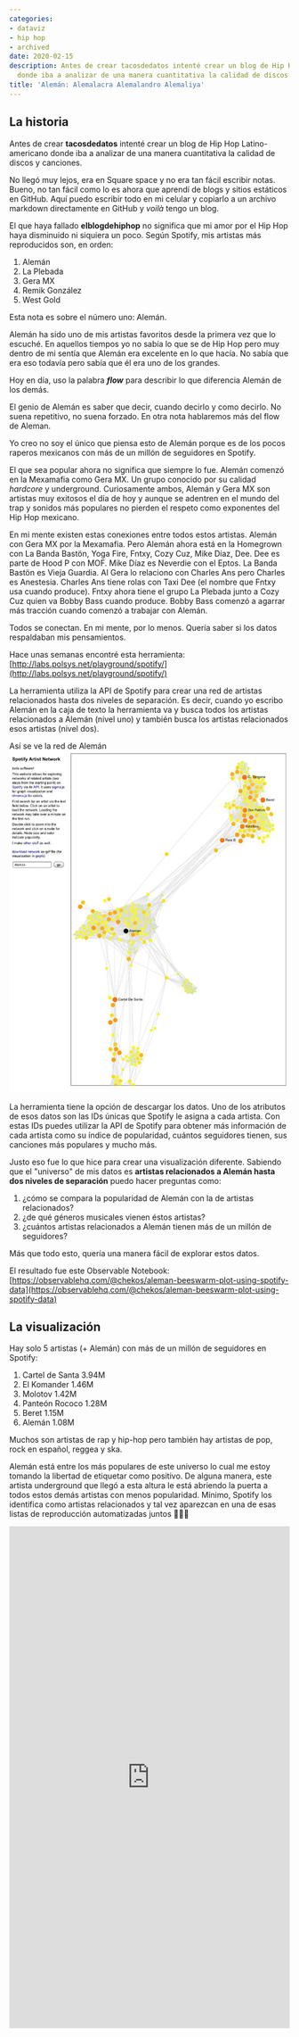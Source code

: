 ```yaml
---
categories:
- dataviz
- hip hop
- archived
date: 2020-02-15
description: Antes de crear tacosdedatos intenté crear un blog de Hip Hop Latino-americano
  donde iba a analizar de una manera cuantitativa la calidad de discos y canciones.
title: 'Alemán: Alemalacra Alemalandro Alemaliya'
---
```


## La historia

Antes de crear **tacosdedatos** intenté crear un blog de Hip Hop Latino-americano donde iba a analizar de una manera cuantitativa la calidad de discos y canciones.

No llegó muy lejos, era en Square space y no era tan fácil escribir notas. Bueno, no tan fácil como lo es ahora que aprendí de blogs y sitios estáticos en GitHub. Aquí puedo escribir todo en mi celular y copiarlo a un archivo markdown directamente en GitHub y _voilà_ tengo un blog.

El que haya fallado **elblogdehiphop** no significa que mi amor por el Hip Hop haya disminuido ni siquiera un poco. Según Spotify, mis artistas más reproducidos son, en orden:

1. Alemán
2. La Plebada
3. Gera MX
4. Remik González
5. West Gold

Esta nota es sobre el número uno: Alemán.

Alemán ha sido uno de mis artistas favoritos desde la primera vez que lo escuché. En aquellos tiempos yo no sabía lo que se de Hip Hop pero muy dentro de mi sentía que Alemán era excelente en lo que hacía. No sabía que era eso todavía pero sabía que él era uno de los grandes.

Hoy en día, uso la palabra **_flow_** para describir lo que diferencia Alemán de los demás.

El genio de Alemán es saber que decir, cuando decirlo y como decirlo. No suena repetitivo, no suena forzado. En otra nota hablaremos más del flow de Aleman.

Yo creo no soy el único que piensa esto de Alemán porque es de los pocos raperos mexicanos con más de un millón de seguidores en Spotify.

El que sea popular ahora no significa que siempre lo fue. Alemán comenzó en la Mexamafia como Gera MX. Un grupo conocido por su calidad _hardcore_ y underground. Curiosamente ambos, Alemán y Gera MX son artistas muy exitosos el día de hoy y aunque se adentren en el mundo del trap y sonidos más populares no pierden el respeto como exponentes del Hip Hop mexicano.

En mi mente existen estas conexiones entre todos estos artistas. Alemán con Gera MX por la Mexamafia. Pero Alemán ahora está en la Homegrown con La Banda Bastön, Yoga Fire, Fntxy, Cozy Cuz, Mike Díaz, Dee. Dee es parte de Hood P con MOF. Mike Díaz es Neverdie con el Eptos. La Banda Bastön es Vieja Guardia. Al Gera lo relaciono con Charles Ans pero Charles es Anestesia. Charles Ans tiene rolas con Taxi Dee (el nombre que Fntxy usa cuando produce). Fntxy ahora tiene el grupo La Plebada junto a Cozy Cuz quien va Bobby Bass cuando produce. Bobby Bass comenzó a agarrar más tracción cuando comenzó a trabajar con Alemán.

Todos se conectan. En mi mente, por lo menos. Quería saber si los datos respaldaban mis pensamientos.

Hace unas semanas encontré esta herramienta: [http://labs.polsys.net/playground/spotify/](http://labs.polsys.net/playground/spotify/)

La herramienta utiliza la API de Spotify para crear una red de artistas relacionados hasta dos niveles de separación. Es decir, cuando yo escribo Alemán en la caja de texto la herramienta va y busca todos los artistas relacionados a Alemán (nivel uno) y también busca los artistas relacionados esos artistas (nivel dos).

Así se ve la red de Alemán
![Red de artistas de Alemán](red-de-artistas.jpg)

La herramienta tiene la opción de descargar los datos. Uno de los atributos de esos datos son las IDs únicas que Spotify le asigna a cada artista. Con estas IDs puedes utilizar la API de Spotify para obtener más información de cada artista como su índice de popularidad, cuántos seguidores tienen, sus canciones más populares y mucho más.

Justo eso fue lo que hice para crear una visualización diferente. Sabiendo que el "universo" de mis datos es **artistas relacionados a Alemán hasta dos niveles de separación** puedo hacer preguntas como:

1. ¿cómo se compara la popularidad de Alemán con la de artistas relacionados?
2. ¿de qué géneros musicales vienen éstos artistas?
3. ¿cuántos artistas relacionados a Alemán tienen más de un millón de seguidores?

Más que todo esto, quería una manera fácil de explorar estos datos.

El resultado fue este Observable Notebook: [https://observablehq.com/@chekos/aleman-beeswarm-plot-using-spotify-data](https://observablehq.com/@chekos/aleman-beeswarm-plot-using-spotify-data)

## La visualización

Hay solo 5 artistas (+ Alemán) con más de un millón de seguidores en Spotify:

1. Cartel de Santa 3.94M
2. El Komander 1.46M
3. Molotov 1.42M
4. Panteón Rococo 1.28M
5. Beret 1.15M
6. Alemán 1.08M

Muchos son artistas de rap y hip-hop pero también hay artistas de pop, rock en español, reggea y ska.

Alemán está entre los más populares de este universo lo cual me estoy tomando la libertad de etiquetar como positivo. De alguna manera, este artista underground que llegó a esta altura le está abriendo la puerta a todos estos demás artistas con menos popularidad. Mínimo, Spotify los identifica como artistas relacionados y tal vez aparezcan en una de esas listas de reproducción automatizadas juntos 🤷🏻‍♂️

<iframe width="100%" height="900" frameborder="0"
  src="https://observablehq.com/embed/@chekos/aleman-beeswarm-plot-using-spotify-data?cell=chart&cell=style"></iframe>